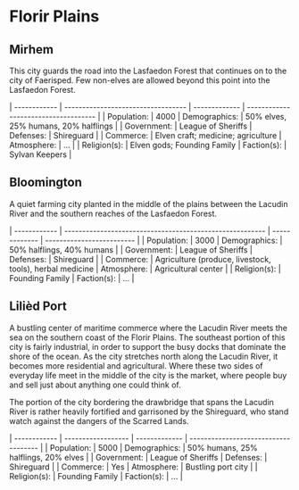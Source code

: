 # Florir Plains

## Mirhem

This city guards the road into the Lasfaedon Forest that continues on to the city of Faerisped.
Few non-elves are allowed beyond this point into the Lasfaedon Forest.

| ------------ | ---------------------------------- | ------------- | ------------------------------------ |
| Population:  | 4000                               | Demographics: | 50% elves, 25% humans, 20% halflings |
| Government:  | League of Sheriffs                 | Defenses:     | Shireguard                           |
| Commerce:    | Elven craft; medicine; agriculture | Atmosphere:   | ...                                  |
| Religion(s): | Elven gods; Founding Family        | Faction(s):   | Sylvan Keepers                       |

## Bloomington

A quiet farming city planted in the middle of the plains between the Lacudin River and the southern reaches of the Lasfaedon Forest.

| ------------ | -------------------------------------------------------- | ------------- | ------------------------- |
| Population:  | 3000                                                     | Demographics: | 50% halflings, 40% humans |
| Government:  | League of Sheriffs                                       | Defenses:     | Shireguard                |
| Commerce:    | Agriculture (produce, livestock, tools), herbal medicine | Atmosphere:   | Agricultural center       |
| Religion(s): | Founding Family                                          | Faction(s):   | ...                       |

## Lilièd Port

A bustling center of maritime commerce where the Lacudin River meets the sea on the southern coast of the Florir Plains.
The southeast portion of this city is fairly industrial, in order to support the busy docks that dominate the shore of the ocean.
As the city stretches north along the Lacudin River, it becomes more residential and agricultural.
Where these two sides of everyday life meet in the middle of the city is the market, where people buy and sell just about anything one could think of.

The portion of the city bordering the drawbridge that spans the Lacudin River is rather heavily fortified and garrisoned by the Shireguard, who stand watch against the dangers of the Scarred Lands.

| ------------ | ------------------ | ------------- | ------------------------------------ |
| Population:  | 5000               | Demographics: | 50% humans, 25% halflings, 20% elves |
| Government:  | League of Sheriffs | Defenses:     | Shireguard                           |
| Commerce:    | Yes                | Atmosphere:   | Bustling port city                   |
| Religion(s): | Founding Family    | Faction(s):   | ...                                  |
